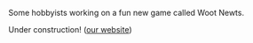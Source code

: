 Some hobbyists working on a fun new game called Woot Newts.

Under construction! ([our website](https://loopystudios.com))
